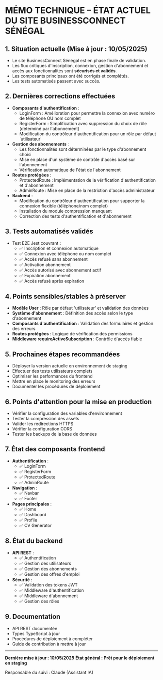 # MÉMO TECHNIQUE – ÉTAT ACTUEL DU SITE BUSINESSCONNECT SÉNÉGAL

## 1. Situation actuelle (Mise à jour : 10/05/2025)
- Le site BusinessConnect Sénégal est en phase finale de validation.
- Les flux critiques d'inscription, connexion, gestion d'abonnement et accès aux fonctionnalités sont **sécurisés et validés**.
- Les composants principaux ont été corrigés et complétés.
- Les tests automatisés passent avec succès.

## 2. Dernières corrections effectuées
- **Composants d'authentification** :
  - LoginForm : Amélioration pour permettre la connexion avec numéro de téléphone OU nom complet
  - RegisterForm : Simplification avec suppression du choix de rôle (déterminé par l'abonnement)
  - Modification du contrôleur d'authentification pour un rôle par défaut 'utilisateur'
- **Gestion des abonnements** :
  - Les fonctionnalités sont déterminées par le type d'abonnement choisi
  - Mise en place d'un système de contrôle d'accès basé sur l'abonnement
  - Vérification automatique de l'état de l'abonnement
- **Routes protégées** :
  - ProtectedRoute : Implémentation de la vérification d'authentification et d'abonnement
  - AdminRoute : Mise en place de la restriction d'accès administrateur
- **Backend** :
  - Modification du contrôleur d'authentification pour supporter la connexion flexible (téléphone/nom complet)
  - Installation du module compression manquant
  - Correction des tests d'authentification et d'abonnement

## 3. Tests automatisés validés
- Test E2E Jest couvrant :
  - ✅ Inscription et connexion automatique
  - ✅ Connexion avec téléphone ou nom complet
  - ✅ Accès refusé sans abonnement
  - ✅ Activation abonnement
  - ✅ Accès autorisé avec abonnement actif
  - ✅ Expiration abonnement
  - ✅ Accès refusé après expiration

## 4. Points sensibles/stables à préserver
- **Modèle User** : Rôle par défaut 'utilisateur' et validation des données
- **Système d'abonnement** : Définition des accès selon le type d'abonnement
- **Composants d'authentification** : Validation des formulaires et gestion des erreurs
- **Routes protégées** : Logique de vérification des permissions
- **Middleware requireActiveSubscription** : Contrôle d'accès fiable

## 5. Prochaines étapes recommandées
- Déployer la version actuelle en environnement de staging
- Effectuer des tests utilisateurs complets
- Optimiser les performances du frontend
- Mettre en place le monitoring des erreurs
- Documenter les procédures de déploiement

## 6. Points d'attention pour la mise en production
- Vérifier la configuration des variables d'environnement
- Tester la compression des assets
- Valider les redirections HTTPS
- Vérifier la configuration CORS
- Tester les backups de la base de données

## 7. État des composants frontend
- **Authentification** :
  - ✅ LoginForm
  - ✅ RegisterForm
  - ✅ ProtectedRoute
  - ✅ AdminRoute
- **Navigation** :
  - ✅ Navbar
  - ✅ Footer
- **Pages principales** :
  - ✅ Home
  - ✅ Dashboard
  - ✅ Profile
  - ✅ CV Generator

## 8. État du backend
- **API REST** :
  - ✅ Authentification
  - ✅ Gestion des utilisateurs
  - ✅ Gestion des abonnements
  - ✅ Gestion des offres d'emploi
- **Sécurité** :
  - ✅ Validation des tokens JWT
  - ✅ Middleware d'authentification
  - ✅ Middleware d'abonnement
  - ✅ Gestion des rôles

## 9. Documentation
- API REST documentée
- Types TypeScript à jour
- Procédures de déploiement à compléter
- Guide de contribution à mettre à jour

---

**Dernière mise à jour : 10/05/2025**
**État général : Prêt pour le déploiement en staging**

Responsable du suivi : Claude (Assistant IA) 